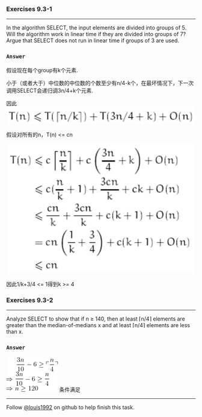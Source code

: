 ### Exercises 9.3-1
***
In the algorithm SELECT, the input elements are divided into groups of 5. Will the algorithm work in linear time if they are divided into groups of 7? Argue that SELECT does not run in linear time if groups of 3 are used.
### `Answer`
假设现在每个group有k个元素.

小于（或者大于）中位数的中位数的个数至少有n/4-k个，在最坏情况下，下一次调用SELECT会递归调3n/4+k个元素.

因此
![image](./repo/s3/1.png)

假设对所有的n，T(n) <= cn

![image](./repo/s3/2.png)

因此1/k+3/4 <= 1得到k >= 4

### Exercises 9.3-2
***
Analyze SELECT to show that if n ≥ 140, then at least ⌈n/4⌉ elements are greater than the median-of-medians x and at least ⌈n/4⌉ elements are less than x.

### `Answer`
![image](./repo/s3/3.gif)
条件满足


***
Follow [@louis1992](https://github.com/gzc) on github to help finish this task.

